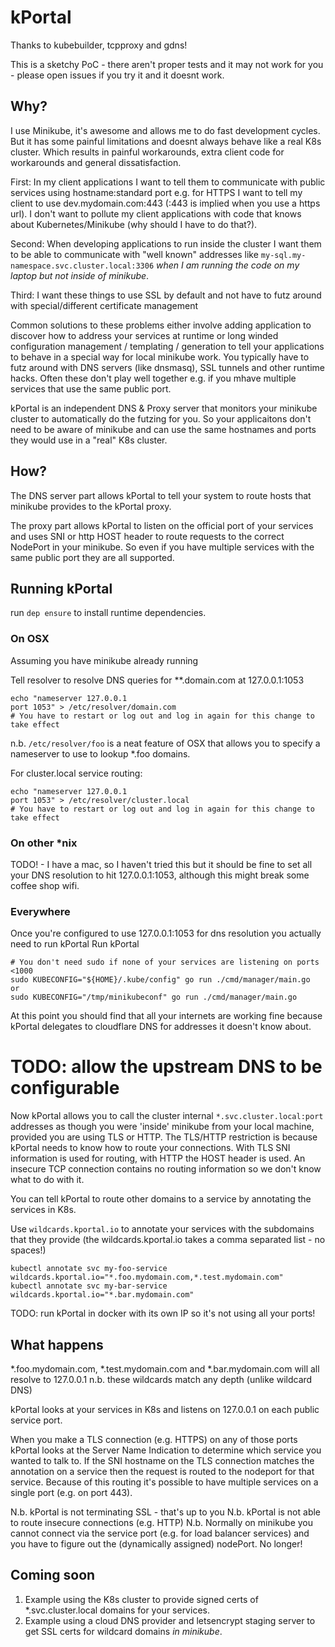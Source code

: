 # kPortal

Thanks to kubebuilder, tcpproxy and gdns!

This is a sketchy PoC - there aren't proper tests and it may not work for you - please open issues if you try it and it doesnt work.

## Why?

I use Minikube, it's awesome and allows me to do fast development cycles. But it has some painful limitations and doesnt always behave like a real K8s cluster. Which results in painful workarounds, extra client code for workarounds and general dissatisfaction.

First: In my client applications I want to tell them to communicate with public services using hostname:standard port e.g. for HTTPS I want to tell my client to use dev.mydomain.com:443 (:443 is implied when you use a https url). I don't want to pollute my client applications with code that knows about Kubernetes/Minikube (why should I have to do that?).

Second: When developing applications to run inside the cluster I want them to be able to communicate with "well known" addresses like `my-sql.my-namespace.svc.cluster.local:3306` _when I am running the code on my laptop but not inside of minikube_.

Third: I want these things to use SSL by default and not have to futz around with special/different certificate management

Common solutions to these problems either involve adding application to discover how to address your services at runtime or long winded configuration management / templating / generation to tell your applications to behave in a special way for local minikube work.
You typically have to futz around with DNS servers (like  dnsmasq), SSL tunnels and other runtime hacks. Often these don't play well together e.g. if you mhave multiple services that use the same public port.

kPortal is an independent DNS & Proxy server that monitors your minikube cluster to automatically do the futzing for you. So your applicaitons don't need to be aware of minikube and can use the same hostnames and ports they would use in a "real" K8s cluster. 


## How?

The DNS server part allows kPortal to tell your system to route hosts that minikube provides to the kPortal proxy.

The proxy part allows kPortal to listen on the official port of your services and uses SNI or http HOST header to route requests to the correct NodePort in your minikube. So even if you have multiple services with the same public port they are all supported.  


## Running kPortal

run `dep ensure` to install runtime dependencies.

### On OSX

Assuming you have minikube already running

Tell resolver to resolve DNS queries for **.domain.com at 127.0.0.1:1053 
```
echo "nameserver 127.0.0.1
port 1053" > /etc/resolver/domain.com
# You have to restart or log out and log in again for this change to take effect
```

n.b. `/etc/resolver/foo` is a neat feature of OSX that allows you to specify a nameserver to use to lookup *.foo domains. 

For cluster.local service routing:
```
echo "nameserver 127.0.0.1
port 1053" > /etc/resolver/cluster.local
# You have to restart or log out and log in again for this change to take effect
```

### On other *nix

TODO! - I have a mac, so I haven't tried this but it should be fine to set all your DNS resolution to hit 127.0.0.1:1053, although this might break some coffee shop wifi.


### Everywhere

Once you're configured to use 127.0.0.1:1053 for dns resolution you actually need to run kPortal
Run kPortal
```
# You don't need sudo if none of your services are listening on ports <1000
sudo KUBECONFIG="${HOME}/.kube/config" go run ./cmd/manager/main.go
or
sudo KUBECONFIG="/tmp/minikubeconf" go run ./cmd/manager/main.go
```

At this point you should find that all your internets are working fine because kPortal delegates to cloudflare DNS for addresses it doesn't know about.
# TODO: allow the upstream DNS to be configurable

Now kPortal allows you to call the cluster internal `*.svc.cluster.local:port` addresses as though you were 'inside' minikube from your local machine, provided you are using TLS or HTTP.
The TLS/HTTP restriction is because kPortal needs to know how to route your connections. With TLS SNI information is used for routing, with HTTP the HOST header is used. An insecure TCP connection contains no routing information so we don't know what to do with it.

You can tell kPortal to route other domains to a service by annotating the services in K8s.

Use `wildcards.kportal.io` to annotate your services with the subdomains that they provide (the wildcards.kportal.io takes a comma separated list - no spaces!)
```
kubectl annotate svc my-foo-service wildcards.kportal.io="*.foo.mydomain.com,*.test.mydomain.com"
kubectl annotate svc my-bar-service wildcards.kportal.io="*.bar.mydomain.com"
```

TODO: run kPortal in docker with its own IP so it's not using all your ports!  


## What happens

*.foo.mydomain.com, *.test.mydomain.com and *.bar.mydomain.com will all resolve to 127.0.0.1
n.b. these wildcards match any depth (unlike wildcard DNS)

kPortal looks at your services in K8s and listens on 127.0.0.1 on each public service port.
 
When you make a TLS connection (e.g. HTTPS) on any of those ports kPortal looks at the Server Name Indication to determine which service you wanted to talk to.
If the SNI hostname on the TLS connection matches the annotation on a service then the request is routed to the nodeport for that service.
Because of this routing it's possible to have multiple services on a single port (e.g. on port 443).

N.b. kPortal is not terminating SSL - that's up to you
N.b. kPortal is not able to route insecure connections (e.g. HTTP)
N.b. Normally on minikube you cannot connect via the service port (e.g. for load balancer services) and you have to figure out the (dynamically assigned) nodePort. No longer! 


## Coming soon

1) Example using the K8s cluster to provide signed certs of *.svc.cluster.local domains for your services.
1) Example using a cloud DNS provider and letsencrypt staging server to get SSL certs for wildcard domains _in minikube_.